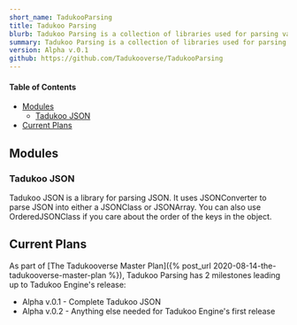 ```yaml
---
short_name: TadukooParsing
title: Tadukoo Parsing
blurb: Tadukoo Parsing is a collection of libraries used for parsing various formats.
summary: Tadukoo Parsing is a collection of libraries used for parsing various formats.
version: Alpha v.0.1
github: https://github.com/Tadukooverse/TadukooParsing
---
```


#### Table of Contents
* [Modules](#modules)
  * [Tadukoo JSON](#tadukoo-json)
* [Current Plans](#current-plans)

## Modules

### Tadukoo JSON
Tadukoo JSON is a library for parsing JSON. It uses JSONConverter to parse JSON into either a JSONClass or JSONArray. You can also use OrderedJSONClass if you care about the order of the 
keys in the object.

## Current Plans
As part of [The Tadukooverse Master Plan]({% post_url 2020-08-14-the-tadukooverse-master-plan %}), Tadukoo Parsing has 2 milestones leading up to Tadukoo Engine's release:
- Alpha v.0.1 - Complete Tadukoo JSON
- Alpha v.0.2 - Anything else needed for Tadukoo Engine's first release
